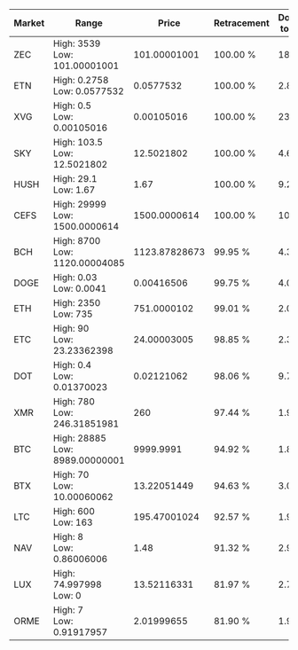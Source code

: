 | Market | Range | Price| Retracement | Doubles to 50% |
| --- | --- | --- | --- | --- |
| ZEC | High: 3539<br />Low: 101.00001001 | 101.00001001 | 100.00 % | 18.02 |
| ETN | High: 0.2758<br />Low: 0.0577532 | 0.0577532 | 100.00 % | 2.89 |
| XVG | High: 0.5<br />Low: 0.00105016 | 0.00105016 | 100.00 % | 238.56 |
| SKY | High: 103.5<br />Low: 12.5021802 | 12.5021802 | 100.00 % | 4.64 |
| HUSH | High: 29.1<br />Low: 1.67 | 1.67 | 100.00 % | 9.21 |
| CEFS | High: 29999<br />Low: 1500.0000614 | 1500.0000614 | 100.00 % | 10.50 |
| BCH | High: 8700<br />Low: 1120.00004085 | 1123.87828673 | 99.95 % | 4.37 |
| DOGE | High: 0.03<br />Low: 0.0041 | 0.00416506 | 99.75 % | 4.09 |
| ETH | High: 2350<br />Low: 735 | 751.0000102 | 99.01 % | 2.05 |
| ETC | High: 90<br />Low: 23.23362398 | 24.00003005 | 98.85 % | 2.36 |
| DOT | High: 0.4<br />Low: 0.01370023 | 0.02121062 | 98.06 % | 9.75 |
| XMR | High: 780<br />Low: 246.31851981 | 260 | 97.44 % | 1.97 |
| BTC | High: 28885<br />Low: 8989.00000001 | 9999.9991 | 94.92 % | 1.89 |
| BTX | High: 70<br />Low: 10.00060062 | 13.22051449 | 94.63 % | 3.03 |
| LTC | High: 600<br />Low: 163 | 195.47001024 | 92.57 % | 1.95 |
| NAV | High: 8<br />Low: 0.86006006 | 1.48 | 91.32 % | 2.99 |
| LUX | High: 74.997998<br />Low: 0 | 13.52116331 | 81.97 % | 2.77 |
| ORME | High: 7<br />Low: 0.91917957 | 2.01999655 | 81.90 % | 1.96 |
